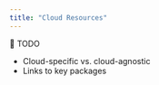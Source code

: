 ```yaml
---
title: "Cloud Resources"
---
```


🚧 TODO
* Cloud-specific vs. cloud-agnostic
* Links to key packages